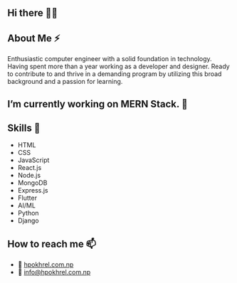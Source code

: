 ## Hi there 🙏🙏

## About Me ⚡

Enthusiastic computer engineer with a solid foundation in technology. Having spent more than a year working as a developer and designer. Ready to contribute to and thrive in a demanding program by utilizing this broad background and a passion for learning.

## I’m currently working on MERN Stack. 🔭

## Skills 🌱

- HTML
- CSS
- JavaScript
- React.js
- Node.js
- MongoDB
- Express.js
- Flutter
- AI/ML
- Python
- Django

## How to reach me 📫

- 🔗 [hpokhrel.com.np](https://hpokhrel.com.np)
- 📩 info@hpokhrel.com.np
